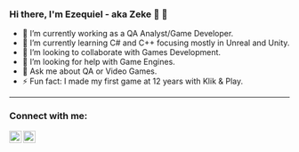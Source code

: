 ### Hi there, I'm Ezequiel - aka Zeke 👋 👋

- 🔭 I’m currently working as a QA Analyst/Game Developer.
- 🌱 I’m currently learning C# and C++ focusing mostly in Unreal and Unity.
- 👯 I’m looking to collaborate with Games Development.
- 🤔 I’m looking for help with Game Engines.
- 💬 Ask me about QA or Video Games.
- ⚡ Fun fact: I made my first game at 12 years with Klik & Play.

---

### Connect with me:

[<img align="left" alt="codeSTACKr | YouTube" width="22px" src="https://cdn.jsdelivr.net/npm/simple-icons@v3/icons/youtube.svg" />][youtube]
[<img align="left" alt="codeSTACKr | LinkedIn" width="22px" src="https://cdn.jsdelivr.net/npm/simple-icons@v3/icons/linkedin.svg" />][linkedin]


[youtube]: https://www.youtube.com/channel/UCaY3IoArpQx6L1enEwcHjuA
[linkedin]: https://www.linkedin.com/in/ezequielagustind/
